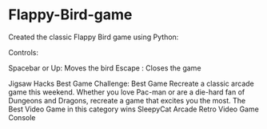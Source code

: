 # Flappy-Bird-game

Created the classic Flappy Bird game using Python:

Controls:

Spacebar or Up: Moves the bird
Escape : Closes the game

Jigsaw Hacks Best Game Challenge: Best Game
Recreate a classic arcade game this weekend. Whether you love Pac-man or are a die-hard fan of Dungeons and Dragons, recreate a game that excites you the most. The Best Video Game in this category wins SleepyCat Arcade Retro Video Game Console
